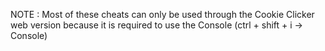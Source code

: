NOTE : Most of these cheats can only be used through the Cookie Clicker web version because it is required to use the Console (ctrl + shift + i → Console)
